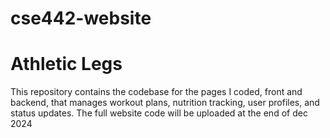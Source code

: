 # cse442-website
# Athletic Legs
This repository contains the codebase for the pages I coded, front and backend, that manages workout plans, nutrition tracking, user profiles, and status updates. The full website code will be uploaded at the end of dec 2024
